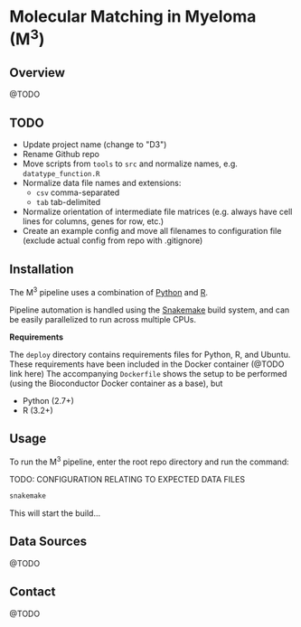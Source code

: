 Molecular Matching in Myeloma (M<sup>3</sup>)
=============================================

Overview
--------

@TODO

TODO
----

- Update project name (change to "D3")
- Rename Github repo
- Move scripts from `tools` to `src` and normalize names, e.g.
    `datatype_function.R`
- Normalize data file names and extensions:
    - `csv` comma-separated
    - `tab` tab-delimited
- Normalize orientation of intermediate file matrices (e.g. always have cell
    lines for columns, genes for row, etc.)
- Create an example config and move all filenames to configuration file
    (exclude actual config from repo with .gitignore)

Installation
------------

The M<sup>3</sup> pipeline uses a combination of
[Python](https://www.python.org/) and [R](https://www.r-project.org/).

Pipeline automation is handled using the
[Snakemake](https://bitbucket.org/johanneskoester/snakemake/wiki/Home) build
system, and can be easily parallelized to run across multiple CPUs.

**Requirements**

The `deploy` directory contains requirements files for Python, R, and Ubuntu. These requirements have been included in the Docker container (@TODO link here) The accompanying `Dockerfile` shows the setup to be performed (using the Bioconductor Docker container as a base), but
- Python (2.7+)
- R (3.2+)

Usage
-----

To run the M<sup>3</sup> pipeline, enter the root repo directory and run the
command:

TODO: CONFIGURATION RELATING TO EXPECTED DATA FILES

```sh
snakemake
```

This will start the build...

Data Sources
------------

@TODO

Contact
-------

@TODO


